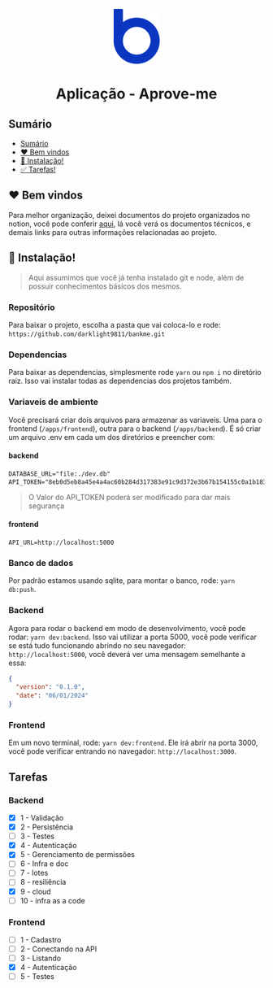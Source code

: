 <p align="center">
  <img src="./assets/logo-bankme.png" alt="Logo Bankme" width="91" height="108">
</p>
<h1 align="center">
  Aplicação - Aprove-me
</h1>

## Sumário

- [Sumário](#sumário)
- [❤️ Bem vindos](#️-bem-vindos)
- [🚀 Instalação!](#-instalação)
- [✅ Tarefas!](#-tarefas)

## ❤️ Bem vindos 

Para melhor organização, deixei documentos do projeto organizados no notion, você pode conferir [aqui](https://natural-iberis-96f.notion.site/Bankme-appliance-31210b6ec8fb4da38b1c0f5913b38e6f?pvs=4), lá você verá os documentos técnicos, e demais links para outras informações relacionadas ao projeto.

## 🚀 Instalação!

> Aqui assumimos que você já tenha instalado git e node, além de possuir conhecimentos básicos dos mesmos.

### Repositório

Para baixar o projeto, escolha a pasta que vai coloca-lo e rode: `https://github.com/darklight9811/bankme.git`

### Dependencias

Para baixar as dependencias, simplesmente rode `yarn` ou `npm i` no diretório raiz. Isso vai instalar todas as dependencias dos projetos também.

### Variaveis de ambiente

Você precisará criar dois arquivos para armazenar as variaveis. Uma para o frontend (`/apps/frontend`), outra para o backend (`/apps/backend`). É só criar um arquivo .env em cada um dos diretórios e preencher com:

#### backend
```
DATABASE_URL="file:./dev.db"
API_TOKEN="8eb0d5eb8a45e4a4ac60b284d317383e91c9d372e3b67b154155c0a1b183c5deb2e5d6dceb6366704828c494951925"
```
> O Valor do API_TOKEN poderá ser modificado para dar mais segurança

#### frontend
```
API_URL=http://localhost:5000
```

### Banco de dados

Por padrão estamos usando sqlite, para montar o banco, rode: `yarn db:push`.

### Backend

Agora para rodar o backend em modo de desenvolvimento, você pode rodar: `yarn dev:backend`. Isso vai utilizar a porta 5000, você pode verificar se está tudo funcionando abrindo no seu navegador: `http://localhost:5000`, você deverá ver uma mensagem semelhante a essa:

``` json
{
  "version": "0.1.0",
  "date": "06/01/2024"
}
```

### Frontend

Em um novo terminal, rode: `yarn dev:frontend`. Ele irá abrir na porta 3000, você pode verificar entrando no navegador: `http://localhost:3000`.

## Tarefas

### Backend
- [x]  1 - Validação
- [x]  2 - Persistência
- [ ]  3 - Testes
- [x]  4 - Autenticação
- [x]  5 - Gerenciamento de permissões
- [ ]  6 - Infra e doc
- [ ]  7 - lotes
- [ ]  8 - resiliência
- [x]  9 - cloud
- [ ] 10 - infra as a code

### Frontend
- [ ] 1 - Cadastro
- [ ] 2 - Conectando na API
- [ ] 3 - Listando
- [x] 4 - Autenticação
- [ ] 5 - Testes